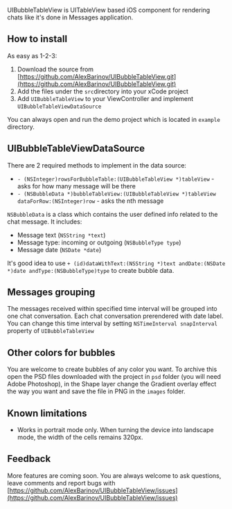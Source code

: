 UIBubbleTableView is UITableView based iOS component for rendering chats like it's done in Messages application.

How to install
-

As easy as 1-2-3:

1. Download the source from [https://github.com/AlexBarinov/UIBubbleTableView.git](https://github.com/AlexBarinov/UIBubbleTableView.git)
2. Add the files under the `src`directory into your xCode project
3. Add `UIBubbleTableView` to your ViewController and implement `UIBubbleTableViewDataSource`

You can always open and run the demo project which is located in `example` directory.

UIBubbleTableViewDataSource
-

There are 2 required methods to implement in the data source:

* `- (NSInteger)rowsForBubbleTable:(UIBubbleTableView *)tableView` - asks for how many message will be there
* `- (NSBubbleData *)bubbleTableView:(UIBubbleTableView *)tableView dataForRow:(NSInteger)row` - asks the nth message

`NSBubbleData` is a class which contains the user defined info related to the chat message. It includes:

* Message text (`NSString *text`)
* Message type: incoming or outgoing (`NSBubbleType type`)
* Message date (`NSDate *date`)

It's good idea to use `+ (id)dataWithText:(NSString *)text andDate:(NSDate *)date andType:(NSBubbleType)type` to create bubble data.

Messages grouping
-

The messages received within specified time interval will be grouped into one chat conversation. Each chat conversation prerendered with date label. You can change this time interval by setting `NSTimeInterval snapInterval` property  of `UIBubbleTableView`

Other colors for bubbles
-

You are welcome to create bubbles of any color you want. To archive this open the PSD files downloaded with the project in `psd` folder (you will need Adobe Photoshop), in the Shape layer change the Gradient overlay effect the way you want and save the file in PNG in the `images` folder.

Known limitations
-

* Works in portrait mode only. When turning the device into landscape mode, the width of the cells remains 320px.

Feedback
-
More features are coming soon. You are always welcome to ask questions, leave comments and report bugs with [https://github.com/AlexBarinov/UIBubbleTableView/issues](https://github.com/AlexBarinov/UIBubbleTableView/issues)